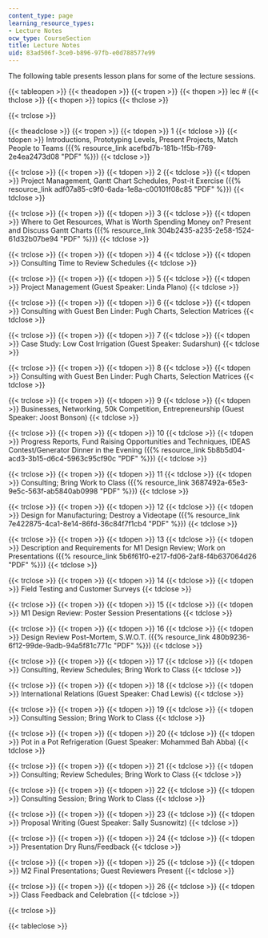 ```yaml
---
content_type: page
learning_resource_types:
- Lecture Notes
ocw_type: CourseSection
title: Lecture Notes
uid: 83ad506f-3ce0-b896-97fb-e0d788577e99
---
```


The following table presents lesson plans for some of the lecture sessions.

{{< tableopen >}}
{{< theadopen >}}
{{< tropen >}}
{{< thopen >}}
lec #
{{< thclose >}}
{{< thopen >}}
topics
{{< thclose >}}

{{< trclose >}}

{{< theadclose >}}
{{< tropen >}}
{{< tdopen >}}
1
{{< tdclose >}}
{{< tdopen >}}
Introductions, Prototyping Levels, Present Projects, Match People to Teams ({{% resource_link acefbd7b-181b-1f5b-f769-2e4ea2473d08 "PDF" %}})
{{< tdclose >}}

{{< trclose >}}
{{< tropen >}}
{{< tdopen >}}
2
{{< tdclose >}}
{{< tdopen >}}
Project Management, Gantt Chart Schedules, Post-it Exercise ({{% resource_link adf07a85-c9f0-6ada-1e8a-c00101f08c85 "PDF" %}})
{{< tdclose >}}

{{< trclose >}}
{{< tropen >}}
{{< tdopen >}}
3
{{< tdclose >}}
{{< tdopen >}}
Where to Get Resources, What is Worth Spending Money on? Present and Discuss Gantt Charts ({{% resource_link 304b2435-a235-2e58-1524-61d32b07be94 "PDF" %}})
{{< tdclose >}}

{{< trclose >}}
{{< tropen >}}
{{< tdopen >}}
4
{{< tdclose >}}
{{< tdopen >}}
Consulting Time to Review Schedules
{{< tdclose >}}

{{< trclose >}}
{{< tropen >}}
{{< tdopen >}}
5
{{< tdclose >}}
{{< tdopen >}}
Project Management (Guest Speaker: Linda Plano)
{{< tdclose >}}

{{< trclose >}}
{{< tropen >}}
{{< tdopen >}}
6
{{< tdclose >}}
{{< tdopen >}}
Consulting with Guest Ben Linder: Pugh Charts, Selection Matrices
{{< tdclose >}}

{{< trclose >}}
{{< tropen >}}
{{< tdopen >}}
7
{{< tdclose >}}
{{< tdopen >}}
Case Study: Low Cost Irrigation (Guest Speaker: Sudarshun)
{{< tdclose >}}

{{< trclose >}}
{{< tropen >}}
{{< tdopen >}}
8
{{< tdclose >}}
{{< tdopen >}}
Consulting with Guest Ben Linder: Pugh Charts, Selection Matrices
{{< tdclose >}}

{{< trclose >}}
{{< tropen >}}
{{< tdopen >}}
9
{{< tdclose >}}
{{< tdopen >}}
Businesses, Networking, 50k Competition, Entrepreneurship (Guest Speaker: Joost Bonson)
{{< tdclose >}}

{{< trclose >}}
{{< tropen >}}
{{< tdopen >}}
10
{{< tdclose >}}
{{< tdopen >}}
Progress Reports, Fund Raising Opportunities and Techniques, IDEAS Contest/Generator Dinner in the Evening ({{% resource_link 5b8b5d04-acd3-3b15-d6c4-5963c95cf90c "PDF" %}})
{{< tdclose >}}

{{< trclose >}}
{{< tropen >}}
{{< tdopen >}}
11
{{< tdclose >}}
{{< tdopen >}}
Consulting; Bring Work to Class ({{% resource_link 3687492a-65e3-9e5c-563f-ab5840ab0998 "PDF" %}})
{{< tdclose >}}

{{< trclose >}}
{{< tropen >}}
{{< tdopen >}}
12
{{< tdclose >}}
{{< tdopen >}}
Design for Manufacturing; Destroy a Videotape ({{% resource_link 7e422875-4ca1-8e14-86fd-36c84f7f1cb4 "PDF" %}})
{{< tdclose >}}

{{< trclose >}}
{{< tropen >}}
{{< tdopen >}}
13
{{< tdclose >}}
{{< tdopen >}}
Description and Requirements for M1 Design Review; Work on Presentations ({{% resource_link 5b6f61f0-e217-fd06-2af8-f4b637064d26 "PDF" %}})
{{< tdclose >}}

{{< trclose >}}
{{< tropen >}}
{{< tdopen >}}
14
{{< tdclose >}}
{{< tdopen >}}
Field Testing and Customer Surveys
{{< tdclose >}}

{{< trclose >}}
{{< tropen >}}
{{< tdopen >}}
15
{{< tdclose >}}
{{< tdopen >}}
M1 Design Review: Poster Session Presentations
{{< tdclose >}}

{{< trclose >}}
{{< tropen >}}
{{< tdopen >}}
16
{{< tdclose >}}
{{< tdopen >}}
Design Review Post-Mortem, S.W.O.T. ({{% resource_link 480b9236-6f12-99de-9adb-94a5f81c771c "PDF" %}})
{{< tdclose >}}

{{< trclose >}}
{{< tropen >}}
{{< tdopen >}}
17
{{< tdclose >}}
{{< tdopen >}}
Consulting, Review Schedules; Bring Work to Class
{{< tdclose >}}

{{< trclose >}}
{{< tropen >}}
{{< tdopen >}}
18
{{< tdclose >}}
{{< tdopen >}}
International Relations (Guest Speaker: Chad Lewis)
{{< tdclose >}}

{{< trclose >}}
{{< tropen >}}
{{< tdopen >}}
19
{{< tdclose >}}
{{< tdopen >}}
Consulting Session; Bring Work to Class
{{< tdclose >}}

{{< trclose >}}
{{< tropen >}}
{{< tdopen >}}
20
{{< tdclose >}}
{{< tdopen >}}
Pot in a Pot Refrigeration (Guest Speaker: Mohammed Bah Abba)
{{< tdclose >}}

{{< trclose >}}
{{< tropen >}}
{{< tdopen >}}
21
{{< tdclose >}}
{{< tdopen >}}
Consulting; Review Schedules; Bring Work to Class
{{< tdclose >}}

{{< trclose >}}
{{< tropen >}}
{{< tdopen >}}
22
{{< tdclose >}}
{{< tdopen >}}
Consulting Session; Bring Work to Class
{{< tdclose >}}

{{< trclose >}}
{{< tropen >}}
{{< tdopen >}}
23
{{< tdclose >}}
{{< tdopen >}}
Proposal Writing (Guest Speaker: Sally Susnowitz)
{{< tdclose >}}

{{< trclose >}}
{{< tropen >}}
{{< tdopen >}}
24
{{< tdclose >}}
{{< tdopen >}}
Presentation Dry Runs/Feedback
{{< tdclose >}}

{{< trclose >}}
{{< tropen >}}
{{< tdopen >}}
25
{{< tdclose >}}
{{< tdopen >}}
M2 Final Presentations; Guest Reviewers Present
{{< tdclose >}}

{{< trclose >}}
{{< tropen >}}
{{< tdopen >}}
26
{{< tdclose >}}
{{< tdopen >}}
Class Feedback and Celebration
{{< tdclose >}}

{{< trclose >}}

{{< tableclose >}}
